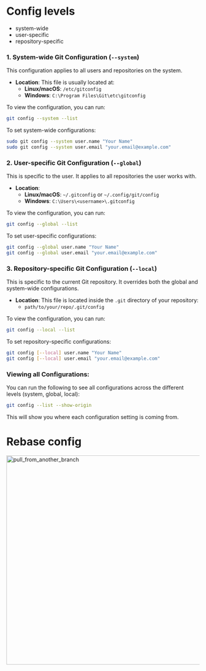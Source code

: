 # Config levels
- system-wide
- user-specific
- repository-specific

### 1. **System-wide Git Configuration** (`--system`)
This configuration applies to all users and repositories on the system.

- **Location**: This file is usually located at:
  - **Linux/macOS**: `/etc/gitconfig`
  - **Windows**: `C:\Program Files\Git\etc\gitconfig`

To view the configuration, you can run:
```bash
git config --system --list
```
To set system-wide configurations:
```bash
sudo git config --system user.name "Your Name"
sudo git config --system user.email "your.email@example.com"
```

### 2. **User-specific Git Configuration** (`--global`)
This is specific to the user. It applies to all repositories the user works with.

- **Location**: 
  - **Linux/macOS**: `~/.gitconfig` or `~/.config/git/config`
  - **Windows**: `C:\Users\<username>\.gitconfig`

To view the configuration, you can run:
```bash
git config --global --list
```
To set user-specific configurations:
```bash
git config --global user.name "Your Name"
git config --global user.email "your.email@example.com"
```

### 3. **Repository-specific Git Configuration** (`--local`)
This is specific to the current Git repository. It overrides both the global and system-wide configurations.

- **Location**: This file is located inside the `.git` directory of your repository:
  - `path/to/your/repo/.git/config`

To view the configuration, you can run:
```bash
git config --local --list
```
To set repository-specific configurations:
```bash
git config [--local] user.name "Your Name"
git config [--local] user.email "your.email@example.com"
```

### Viewing all Configurations:
You can run the following to see all configurations across the different levels (system, global, local):
```bash
git config --list --show-origin
```
This will show you where each configuration setting is coming from.

# Rebase config

<img width="546" alt="pull_from_another_branch" src="https://github.com/user-attachments/assets/fcd7fb21-dbf8-4713-ac7e-280707e765a0">

